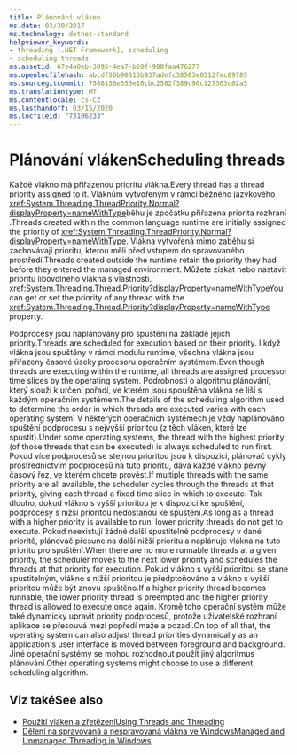 ```yaml
---
title: Plánování vláken
ms.date: 03/30/2017
ms.technology: dotnet-standard
helpviewer_keywords:
- threading [.NET Framework], scheduling
- scheduling threads
ms.assetid: 67e4a0eb-3095-4ea7-b20f-908faa476277
ms.openlocfilehash: abcdf56b90513b937adefc38583e0312fec69785
ms.sourcegitcommit: 7588136e355e10cbc2582f389c90c127363c02a5
ms.translationtype: MT
ms.contentlocale: cs-CZ
ms.lasthandoff: 03/15/2020
ms.locfileid: "73106233"
---
```

# <a name="scheduling-threads"></a><span data-ttu-id="79806-102">Plánování vláken</span><span class="sxs-lookup"><span data-stu-id="79806-102">Scheduling threads</span></span>

<span data-ttu-id="79806-103">Každé vlákno má přiřazenou prioritu vlákna.</span><span class="sxs-lookup"><span data-stu-id="79806-103">Every thread has a thread priority assigned to it.</span></span> <span data-ttu-id="79806-104">Vláknům vytvořeným v rámci běžného jazykového <xref:System.Threading.ThreadPriority.Normal?displayProperty=nameWithType>běhu je zpočátku přiřazena priorita rozhraní .</span><span class="sxs-lookup"><span data-stu-id="79806-104">Threads created within the common language runtime are initially assigned the priority of <xref:System.Threading.ThreadPriority.Normal?displayProperty=nameWithType>.</span></span> <span data-ttu-id="79806-105">Vlákna vytvořená mimo zaběhu si zachovávají prioritu, kterou měli před vstupem do spravovaného prostředí.</span><span class="sxs-lookup"><span data-stu-id="79806-105">Threads created outside the runtime retain the priority they had before they entered the managed environment.</span></span> <span data-ttu-id="79806-106">Můžete získat nebo nastavit prioritu libovolného vlákna s vlastností. <xref:System.Threading.Thread.Priority?displayProperty=nameWithType></span><span class="sxs-lookup"><span data-stu-id="79806-106">You can get or set the priority of any thread with the <xref:System.Threading.Thread.Priority?displayProperty=nameWithType> property.</span></span>  
  
 <span data-ttu-id="79806-107">Podprocesy jsou naplánovány pro spuštění na základě jejich priority.</span><span class="sxs-lookup"><span data-stu-id="79806-107">Threads are scheduled for execution based on their priority.</span></span> <span data-ttu-id="79806-108">I když vlákna jsou spuštěny v rámci modulu runtime, všechna vlákna jsou přiřazeny časové úseky procesoru operačním systémem.</span><span class="sxs-lookup"><span data-stu-id="79806-108">Even though threads are executing within the runtime, all threads are assigned processor time slices by the operating system.</span></span> <span data-ttu-id="79806-109">Podrobnosti o algoritmu plánování, který slouží k určení pořadí, ve kterém jsou spouštěna vlákna se liší s každým operačním systémem.</span><span class="sxs-lookup"><span data-stu-id="79806-109">The details of the scheduling algorithm used to determine the order in which threads are executed varies with each operating system.</span></span> <span data-ttu-id="79806-110">V některých operačních systémech je vždy naplánováno spuštění podprocesu s nejvyšší prioritou (z těch vláken, které lze spustit).</span><span class="sxs-lookup"><span data-stu-id="79806-110">Under some operating systems, the thread with the highest priority (of those threads that can be executed) is always scheduled to run first.</span></span> <span data-ttu-id="79806-111">Pokud více podprocesů se stejnou prioritou jsou k dispozici, plánovač cykly prostřednictvím podprocesů na tuto prioritu, dává každé vlákno pevný časový řez, ve kterém chcete provést.</span><span class="sxs-lookup"><span data-stu-id="79806-111">If multiple threads with the same priority are all available, the scheduler cycles through the threads at that priority, giving each thread a fixed time slice in which to execute.</span></span> <span data-ttu-id="79806-112">Tak dlouho, dokud vlákno s vyšší prioritou je k dispozici ke spuštění, podprocesy s nižší prioritou nedostanou ke spuštění.</span><span class="sxs-lookup"><span data-stu-id="79806-112">As long as a thread with a higher priority is available to run, lower priority threads do not get to execute.</span></span> <span data-ttu-id="79806-113">Pokud neexistují žádné další spustitelné podprocesy v dané prioritě, plánovač přesune na další nižší prioritu a naplánuje vlákna na tuto prioritu pro spuštění.</span><span class="sxs-lookup"><span data-stu-id="79806-113">When there are no more runnable threads at a given priority, the scheduler moves to the next lower priority and schedules the threads at that priority for execution.</span></span> <span data-ttu-id="79806-114">Pokud vlákno s vyšší prioritou se stane spustitelným, vlákno s nižší prioritou je předptoňováno a vlákno s vyšší prioritou může být znovu spuštěno.</span><span class="sxs-lookup"><span data-stu-id="79806-114">If a higher priority thread becomes runnable, the lower priority thread is preempted and the higher priority thread is allowed to execute once again.</span></span> <span data-ttu-id="79806-115">Kromě toho operační systém může také dynamicky upravit priority podprocesů, protože uživatelské rozhraní aplikace se přesouvá mezi popředí maže a pozadí.</span><span class="sxs-lookup"><span data-stu-id="79806-115">On top of all that, the operating system can also adjust thread priorities dynamically as an application's user interface is moved between foreground and background.</span></span> <span data-ttu-id="79806-116">Jiné operační systémy se mohou rozhodnout použít jiný algoritmus plánování.</span><span class="sxs-lookup"><span data-stu-id="79806-116">Other operating systems might choose to use a different scheduling algorithm.</span></span>  
  
## <a name="see-also"></a><span data-ttu-id="79806-117">Viz také</span><span class="sxs-lookup"><span data-stu-id="79806-117">See also</span></span>

- [<span data-ttu-id="79806-118">Použití vláken a zřetězení</span><span class="sxs-lookup"><span data-stu-id="79806-118">Using Threads and Threading</span></span>](../../../docs/standard/threading/using-threads-and-threading.md)
- [<span data-ttu-id="79806-119">Dělení na spravovaná a nespravovaná vlákna ve Windows</span><span class="sxs-lookup"><span data-stu-id="79806-119">Managed and Unmanaged Threading in Windows</span></span>](../../../docs/standard/threading/managed-and-unmanaged-threading-in-windows.md)
